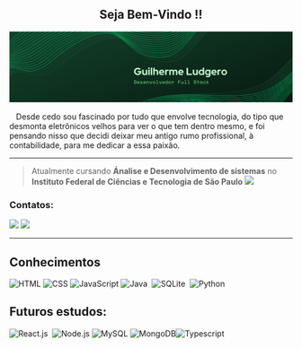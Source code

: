 
<h2 align=center> Seja Bem-Vindo !!</h2>

![Banner-Nome-DesenvolvedorFullStack](Banner.png )


<p>‎  ‎ ‎  Desde cedo sou fascinado por tudo que envolve tecnologia, do tipo que desmonta eletrônicos velhos para ver o que tem dentro mesmo, e foi pensando nisso que decidi deixar meu antigo rumo profissional, à contabilidade, para me dedicar a essa paixão. </p>

---
> Atualmente cursando <b>Ánalise e Desenvolvimento de sistemas</b> no  <b>Instituto Federal de Ciências e Tecnologia de São Paulo</b> <a href="http://gru.ifsp.edu.br/"><img width="18" loading="lazy" src="https://upload.wikimedia.org/wikipedia/commons/thumb/1/15/Logotipo_IFET.svg/386px-Logotipo_IFET.svg.png" /></a>


### Contatos: 

<a href = "mailto:guilhermedludgero@outlook.com"> <img src="https://img.shields.io/badge/-Gmail-%23333?style=for-the-badge&logo=gmail&logoColor=white" target="_blank"></a>
<a href="www.linkedin.com/in/guilhermeludgero" target="_blank"><img src="https://img.shields.io/badge/-LinkedIn-%230077B5?style=for-the-badge&logo=linkedin&logoColor=white"  target="_blank"></a> 

---

## Conhecimentos
![HTML](https://img.shields.io/badge/HTML5-E34F26?style=for-the-badge&logo=html5&logoColor=white)&nbsp;![CSS](https://img.shields.io/badge/CSS3-1572B6?style=for-the-badge&logo=css3&logoColor=white)&nbsp;![JavaScript](https://img.shields.io/badge/JavaScript-F7DF1E?style=for-the-badge&logo=javascript&logoColor=black)&nbsp;![Java](https://img.shields.io/badge/java-%23ED8B00.svg?style=for-the-badge&logo=openjdk&logoColor=white) ‎ ![SQLite](https://img.shields.io/badge/sqlite-%2307405e.svg?style=for-the-badge&logo=sqlite&logoColor=white) ‎ ![Python](https://img.shields.io/badge/Python-14354C?style=for-the-badge&logo=python&logoColor=white)&nbsp;

## Futuros estudos:
![React.js](https://img.shields.io/badge/React-20232A?style=for-the-badge&logo=react&logoColor=61DAFB)&nbsp;
![Node.js](https://img.shields.io/badge/Node%20js-339933?style=for-the-badge&logo=nodedotjs&logoColor=white)&nbsp;![MySQL](https://img.shields.io/badge/mysql-4479A1.svg?style=for-the-badge&logo=mysql&logoColor=white) ![MongoDB](https://img.shields.io/badge/MongoDB-%234ea94b.svg?style=for-the-badge&logo=mongodb&logoColor=white)![Typescript](https://img.shields.io/badge/TypeScript-007ACC?style=for-the-badge&logo=typescript&logoColor=white)&nbsp;




























<!--
**Gludgero/Gludgero** is a ✨ _special_ ✨ repository because its `README.md` (this file) appears on your GitHub profile.

Here are some ideas to get you started:

- 🔭 I’m currently working on ...
- 🌱 I’m currently learning ...
- 👯 I’m looking to collaborate on ...
- 🤔 I’m looking for help with ...
- 💬 Ask me about ...
- 📫 How to reach me: ...
- 😄 Pronouns: ...
- ⚡ Fun fact: ...
-->
